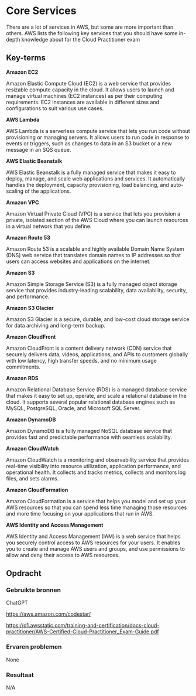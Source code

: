 # Core Services
There are a lot of services in AWS, but some are more important than others. AWS lists the following key services that you should have some in-depth knowledge about for the Cloud Practitioner exam

## Key-terms
**Amazon EC2**

Amazon Elastic Compute Cloud (EC2) is a web service that provides resizable compute capacity in the cloud. It allows users to launch and manage virtual machines (EC2 instances) as per their computing requirements. EC2 instances are available in different sizes and configurations to suit various use cases.

**AWS Lambda**

AWS Lambda is a serverless compute service that lets you run code without provisioning or managing servers. It allows users to run code in response to events or triggers, such as changes to data in an S3 bucket or a new message in an SQS queue.

**AWS Elastic Beanstalk**

AWS Elastic Beanstalk is a fully managed service that makes it easy to deploy, manage, and scale web applications and services. It automatically handles the deployment, capacity provisioning, load balancing, and auto-scaling of the applications.

**Amazon VPC**

Amazon Virtual Private Cloud (VPC) is a service that lets you provision a private, isolated section of the AWS Cloud where you can launch resources in a virtual network that you define.

**Amazon Route 53**

Amazon Route 53 is a scalable and highly available Domain Name System (DNS) web service that translates domain names to IP addresses so that users can access websites and applications on the internet.

**Amazon S3**

Amazon Simple Storage Service (S3) is a fully managed object storage service that provides industry-leading scalability, data availability, security, and performance.

**Amazon S3 Glacier**

Amazon S3 Glacier is a secure, durable, and low-cost cloud storage service for data archiving and long-term backup.

**Amazon CloudFront**

Amazon CloudFront is a content delivery network (CDN) service that securely delivers data, videos, applications, and APIs to customers globally with low latency, high transfer speeds, and no minimum usage commitments.

**Amazon RDS**

Amazon Relational Database Service (RDS) is a managed database service that makes it easy to set up, operate, and scale a relational database in the cloud. It supports several popular relational database engines such as MySQL, PostgreSQL, Oracle, and Microsoft SQL Server.

**Amazon DynamoDB**

Amazon DynamoDB is a fully managed NoSQL database service that provides fast and predictable performance with seamless scalability.

**Amazon CloudWatch**

Amazon CloudWatch is a monitoring and observability service that provides real-time visibility into resource utilization, application performance, and operational health. It collects and tracks metrics, collects and monitors log files, and sets alarms.

**Amazon CloudFormation**

Amazon CloudFormation is a service that helps you model and set up your AWS resources so that you can spend less time managing those resources and more time focusing on your applications that run in AWS.

**AWS Identity and Access Management**

AWS Identity and Access Management (IAM) is a web service that helps you securely control access to AWS resources for your users. It enables you to create and manage AWS users and groups, and use permissions to allow and deny their access to AWS resources.


## Opdracht
### Gebruikte bronnen
ChatGPT

https://aws.amazon.com/codestar/

https://d1.awsstatic.com/training-and-certification/docs-cloud-practitioner/AWS-Certified-Cloud-Practitioner_Exam-Guide.pdf

### Ervaren problemen
None

### Resultaat
N/A

